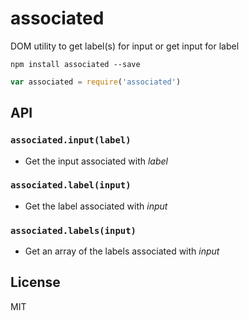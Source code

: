 # associated
DOM utility to get label(s) for input or get input for label

```
npm install associated --save
```

```js
var associated = require('associated')
```

## API

### `associated.input(label)`
- Get the input associated with <var>label</var>

### `associated.label(input)`
- Get the label associated with <var>input</var>

### `associated.labels(input)`
- Get an array of the labels associated with <var>input</var>

## License
MIT
